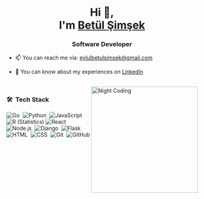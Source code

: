 <h1 align="center">Hi 👋, 
</br>
I'm <a href="https://betulsimsek.com" target="blank">
Betül Şimşek</a></h1>
<h3 align="center">Software Developer</h3>

- 📫 You can reach me via: eylulbetulsimsek@gmail.com

- 📄 You can know about my experiences on <a href="https://www.linkedin.com/in/betulsimsekk" target="blank">LinkedIn</a>
<br/>


<img alt="Night Coding" src="https://github.com/arsentieva/arsentieva/blob/main/code.gif?raw=true" align="right" height="280" />

### 🛠 &nbsp;Tech Stack

![Go](https://img.shields.io/badge/Go-00ADD8?style=for-the-badge&logo=go&logoColor=white)&nbsp;
![Python](https://img.shields.io/badge/-Python-05122A?style=flat&logo=python)&nbsp;
![JavaScript](https://img.shields.io/badge/-JavaScript-05122A?style=flat&logo=javascript)&nbsp;
![R (Statistics)](https://img.shields.io/badge/-R-05122A?style=flat&logo=R&logoColor=276DC3)
![React](https://img.shields.io/badge/-React-05122A?style=flat&logo=react)&nbsp;
![Node.js](https://img.shields.io/badge/-Node.js-05122A?style=flat&logo=node.js)&nbsp;
![Django](https://img.shields.io/badge/-Django-05122A?style=flat&logo=django&logoColor=092E20)&nbsp;
![Flask](https://img.shields.io/badge/-Flask-05122A?style=flat&logo=flask)&nbsp;
![HTML](https://img.shields.io/badge/-HTML-05122A?style=flat&logo=HTML5)&nbsp;
![CSS](https://img.shields.io/badge/-CSS-05122A?style=flat&logo=CSS3&logoColor=1572B6)&nbsp;
![Git](https://img.shields.io/badge/-Git-05122A?style=flat&logo=git)&nbsp;
![GitHub](https://img.shields.io/badge/-GitHub-05122A?style=flat&logo=github)&nbsp;
